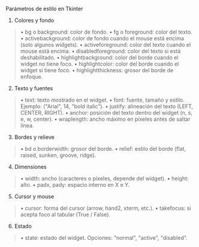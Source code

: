 Parámetros de estilo en Tkinter
1. Colores y fondo
  > • bg o background: color de fondo.
  > • fg o foreground: color del texto.
  > • activebackground: color de fondo cuando el mouse está encima (solo algunos widgets).
  > • activeforeground: color del texto cuando el mouse está encima.
  > • disabledforeground: color del texto si está deshabilitado.
  > • highlightbackground: color del borde cuando el widget no tiene foco.
  > • highlightcolor: color del borde cuando el widget sí tiene foco.
  > • highlightthickness: grosor del borde de enfoque.


2. Texto y fuentes
  > • text: texto mostrado en el widget.
  > • font: fuente, tamaño y estilo. Ejemplo: ("Arial", 14, "bold italic").
  > • justify: alineación del texto (LEFT, CENTER, RIGHT).
  > • anchor: posición del texto dentro del widget (n, s, e, w, center).
  > • wraplength: ancho máximo en píxeles antes de saltar línea.


3. Bordes y relieve
  > • bd o borderwidth: grosor del borde.
  > • relief: estilo del borde (flat, raised, sunken, groove, ridge).


4. Dimensiones
  > • width: ancho (caracteres o píxeles, depende del widget).
  > • height: alto.
  > • padx, pady: espacio interno en X e Y.

5. Cursor y mouse
  > • cursor: forma del cursor (arrow, hand2, xterm, etc.).
  > • takefocus: si acepta foco al tabular (True / False).


6. Estado
  > • state: estado del widget. Opciones: "normal", "active", "disabled".